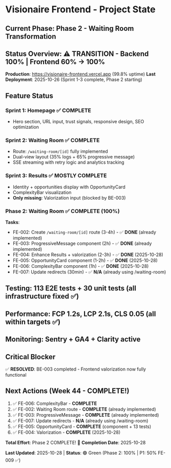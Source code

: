 # Visionaire Frontend - Project State

## Current Phase: Phase 2 - Waiting Room Transformation

## Status Overview: ⚠️ TRANSITION - Backend 100% | Frontend 60% → 100%

**Production**: https://visionaire-frontend.vercel.app (99.8% uptime)
**Last Deployment**: 2025-10-26 (Sprint 1-3 complete, Phase 2 starting)

## Feature Status

### Sprint 1: Homepage ✅ COMPLETE
- Hero section, URL input, trust signals, responsive design, SEO optimization

### Sprint 2: Waiting Room ✅ COMPLETE
- Route: `/waiting-room/[id]` fully implemented
- Dual-view layout (35% logs + 65% progressive message)
- SSE streaming with retry logic and analytics tracking

### Sprint 3: Results ✅ MOSTLY COMPLETE
- Identity + opportunities display with OpportunityCard
- ComplexityBar visualization
- **Only missing**: Valorization input (blocked by BE-003)

### Phase 2: Waiting Room ✅ COMPLETE (100%)
**Tasks**:
- FE-002: Create `/waiting-room/[id]` route (3-4h) - ✅ **DONE** (already implemented)
- FE-003: ProgressiveMessage component (2h) - ✅ **DONE** (already implemented)
- FE-004: Enhance Results + valorization (2-3h) - ✅ **DONE** (2025-10-28)
- FE-005: OpportunityCard component (1-2h) - ✅ **DONE** (2025-10-28)
- FE-006: ComplexityBar component (1h) - ✅ **DONE** (2025-10-28)
- FE-007: Update redirects (30min) - ✅ **N/A** (already using /waiting-room)

## Testing: 113 E2E tests + 30 unit tests (all infrastructure fixed ✅)
## Performance: FCP 1.2s, LCP 2.1s, CLS 0.05 (all within targets ✅)
## Monitoring: Sentry + GA4 + Clarity active

## Critical Blocker
✅ **RESOLVED**: BE-003 completed - Frontend valorization now fully functional

## Next Actions (Week 44 - COMPLETE!)
1. ✅ FE-006: ComplexityBar - **COMPLETE**
2. ✅ FE-002: Waiting Room route - **COMPLETE** (already implemented)
3. ✅ FE-003: ProgressiveMessage - **COMPLETE** (already implemented)
4. ✅ FE-007: Update redirects - **N/A** (already using /waiting-room)
5. ✅ FE-005: OpportunityCard - **COMPLETE** (component + 13 tests)
6. ✅ FE-004: Valorization - **COMPLETE** (2025-10-28)

**Total Effort**: Phase 2 COMPLETE! 🎉
**Completion Date**: 2025-10-28

**Last Updated**: 2025-10-28 | **Status**: 🟢 Green (Phase 2: 100% | P1: 50% FE-009 ✅)
